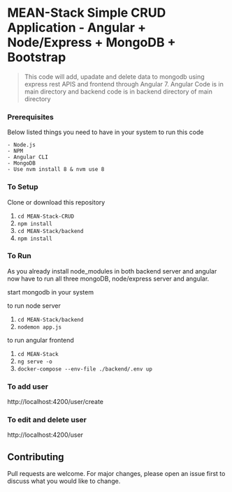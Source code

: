 # MEAN-Stack Simple CRUD Application -  Angular + Node/Express + MongoDB + Bootstrap 

> This code will add, upadate and delete data to mongodb using express rest APIS and frontend through Angular 7. Angular Code is in main directory and backend code is in backend directory of main directory

### Prerequisites
Below listed things you need to have in your system to run this code

```
- Node.js
- NPM
- Angular CLI 
- MongoDB
- Use nvm install 8 & nvm use 8
```

### To Setup
Clone or download this repository

1. `cd MEAN-Stack-CRUD`
2. `npm install`
3. `cd MEAN-Stack/backend`
4. `npm install`

### To Run
As you already install node_modules in both backend server and angular now have to run all three mongoDB, node/express server and angular.

start mongodb in your system

to run node server
1. `cd MEAN-Stack/backend`
2. `nodemon app.js`

to run angular frontend
1. `cd MEAN-Stack`
2. `ng serve -o`
3. `docker-compose --env-file ./backend/.env up`

### To add user
http://localhost:4200/user/create

### To edit and delete user
http://localhost:4200/user


## Contributing

Pull requests are welcome. For major changes, please open an issue first to discuss what you would like to change.
